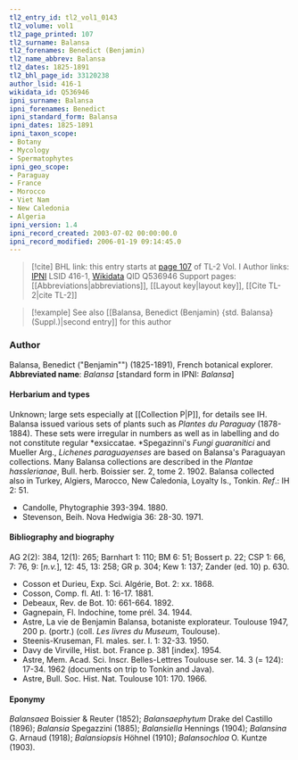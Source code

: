 ```yaml
---
tl2_entry_id: tl2_vol1_0143
tl2_volume: vol1
tl2_page_printed: 107
tl2_surname: Balansa
tl2_forenames: Benedict (Benjamin)
tl2_name_abbrev: Balansa
tl2_dates: 1825-1891
tl2_bhl_page_id: 33120238
author_lsid: 416-1
wikidata_id: Q536946
ipni_surname: Balansa
ipni_forenames: Benedict
ipni_standard_form: Balansa
ipni_dates: 1825-1891
ipni_taxon_scope: 
- Botany
- Mycology
- Spermatophytes
ipni_geo_scope: 
- Paraguay
- France
- Morocco
- Viet Nam
- New Caledonia
- Algeria
ipni_version: 1.4
ipni_record_created: 2003-07-02 00:00:00.0
ipni_record_modified: 2006-01-19 09:14:45.0
---
```


> [!cite] BHL link: this entry starts at [page 107](https://www.biodiversitylibrary.org/page/33120238) of TL-2 Vol. I
> Author links: [IPNI](https://www.ipni.org/a/416-1) LSID 416-1, [Wikidata](https://www.wikidata.org/wiki/Q536946) QID Q536946
> Support pages: [[Abbreviations|abbreviations]], [[Layout key|layout key]], [[Cite TL-2|cite TL-2]]

> [!example] See also [[Balansa, Benedict (Benjamin) {std. Balansa} (Suppl.)|second entry]] for this author

### Author

Balansa, Benedict ("Benjamin"") (1825-1891), French botanical explorer. 
**Abbreviated name**: *Balansa* \[standard form in IPNI: *Balansa*\]

#### Herbarium and types

Unknown; large sets especially at [[Collection P|P]], for details see IH. Balansa issued various sets of plants such as *Plantes du Paraguay* (1878-1884). These sets were irregular in numbers as well as in labelling and do not constitute regular *exsiccatae. *Spegazinni's *Fungi guaranitici* and Mueller Arg., *Lichenes paraguayenses* are based on Balansa's Paraguayan collections. Many Balansa collections are described in the *Plantae hasslerianae*, Bull. herb. Boissier ser. 2, tome 2. 1902. Balansa collected also in Turkey, Algiers, Marocco, New Caledonia, Loyalty Is., Tonkin.
*Ref*.: IH 2: 51.
- Candolle, Phytographie 393-394. 1880.
- Stevenson, Beih. Nova Hedwigia 36: 28-30. 1971.

#### Bibliography and biography

AG 2(2): 384, 12(1): 265; Barnhart 1: 110; BM 6: 51; Bossert p. 22; CSP 1: 66, 7: 76, 9: \[*n.v.*\], 12: 45, 13: 258; GR p. 304; Kew 1: 137; Zander (ed. 10) p. 630.
- Cosson et Durieu, Exp. Sci. Algérie, Bot. 2: xx. 1868.
- Cosson, Comp. fl. Atl. 1: 16-17. 1881.
- Debeaux, Rev. de Bot. 10: 661-664. 1892.
- Gagnepain, Fl. Indochine, tome prél. 34. 1944.
- Astre, La vie de Benjamin Balansa, botaniste explorateur. Toulouse 1947, 200 p. (portr.) (coll. *Les livres du Museum*, Toulouse).
- Steenis-Kruseman, Fl. males. ser. I. 1: 32-33. 1950.
- Davy de Virville, Hist. bot. France p. 381 \[index\]. 1954.
- Astre, Mem. Acad. Sci. Inscr. Belles-Lettres Toulouse ser. 14. 3 (= 124): 17-34. 1962 (documents on trip to Tonkin and Java).
- Astre, Bull. Soc. Hist. Nat. Toulouse 101: 170. 1966.

#### Eponymy

*Balansaea* Boissier & Reuter (1852); *Balansaephytum* Drake del Castillo (1896); *Balansia* Spegazzini (1885); *Balansiella* Hennings (1904); *Balansina* G. Arnaud (1918); *Balansiopsis* Höhnel (1910); *Balansochloa* O. Kuntze (1903).

